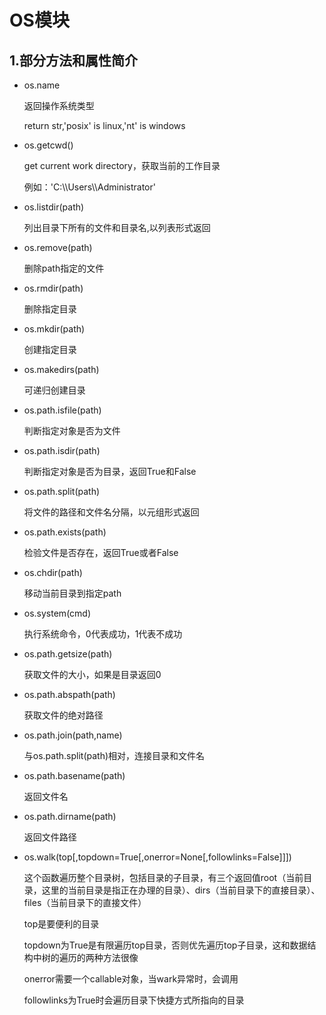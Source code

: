 # OS模块

## 1.部分方法和属性简介

* os.name

  返回操作系统类型

  return str,'posix' is linux,'nt' is windows

* os.getcwd()

  get current work directory，获取当前的工作目录

  例如：'C:\\\\Users\\\\Administrator'

* os.listdir(path)

  列出目录下所有的文件和目录名,以列表形式返回

* os.remove(path)

  删除path指定的文件

* os.rmdir(path)

  删除指定目录

* os.mkdir(path)

  创建指定目录

* os.makedirs(path)

  可递归创建目录

* os.path.isfile(path)

  判断指定对象是否为文件

* os.path.isdir(path)

  判断指定对象是否为目录，返回True和False

* os.path.split(path)

  将文件的路径和文件名分隔，以元组形式返回

* os.path.exists(path)

  检验文件是否存在，返回True或者False

* os.chdir(path)

  移动当前目录到指定path

* os.system(cmd)

  执行系统命令，0代表成功，1代表不成功

* os.path.getsize(path)

  获取文件的大小，如果是目录返回0

* os.path.abspath(path)

  获取文件的绝对路径

* os.path.join(path,name)

  与os.path.split(path)相对，连接目录和文件名

* os.path.basename(path)

  返回文件名

* os.path.dirname(path)

  返回文件路径

* os.walk(top[,topdown=True[,onerror=None[,followlinks=False]]])

  这个函数遍历整个目录树，包括目录的子目录，有三个返回值root（当前目录，这里的当前目录是指正在办理的目录）、dirs（当前目录下的直接目录）、files（当前目录下的直接文件）

  top是要便利的目录

  topdown为True是有限遍历top目录，否则优先遍历top子目录，这和数据结构中树的遍历的两种方法很像

  onerror需要一个callable对象，当wark异常时，会调用

  followlinks为True时会遍历目录下快捷方式所指向的目录